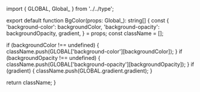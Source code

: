 import { GLOBAL, Global_ } from '../../type';

export default function BgColor(props: Global_): string[] {
  const {
    'background-color': backgroundColor,
    'background-opacity': backgroundOpacity,
    gradient,
  } = props;
  const className = [];

  if (backgroundColor !== undefined) {
    className.push(GLOBAL['background-color'][backgroundColor]);
  }
  if (backgroundOpacity !== undefined) {
    className.push(GLOBAL['background-opacity'][backgroundOpacity]);
  }
  if (gradient) {
    className.push(GLOBAL.gradient.gradient);
  }

  return className;
}
